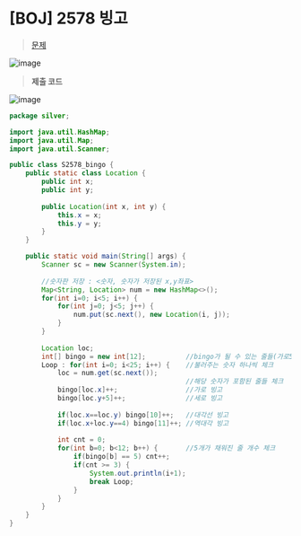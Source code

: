 # [BOJ] 2578 빙고
> [문제](https://www.acmicpc.net/problem/2578)
> 
![image](https://user-images.githubusercontent.com/80896077/174577466-290bccf8-b2f4-4712-a946-82a8974d5364.png)

> **제출 코드**
> 
![image](https://user-images.githubusercontent.com/80896077/174577491-f8146c0b-3ea4-495c-b896-cdfd779bd2a7.png)

```java
package silver;

import java.util.HashMap;
import java.util.Map;
import java.util.Scanner;

public class S2578_bingo {
	public static class Location {
		public int x;
		public int y;
		
		public Location(int x, int y) {
			this.x = x;
			this.y = y;
		}
	}

	public static void main(String[] args) {
		Scanner sc = new Scanner(System.in);
		
		//숫자판 저장 : <숫자, 숫자가 저장된 x,y좌표>
		Map<String, Location> num = new HashMap<>();	
		for(int i=0; i<5; i++) {
			for(int j=0; j<5; j++) {
				num.put(sc.next(), new Location(i, j));
			}
		}
		
		Location loc;
		int[] bingo = new int[12];			//bingo가 될 수 있는 줄들(가로5세로5대각선2)
		Loop : for(int i=0; i<25; i++) {	//불러주는 숫자 하나씩 체크
			loc = num.get(sc.next());
											//해당 숫자가 포함된 줄들 체크
			bingo[loc.x]++;					//가로 빙고	
			bingo[loc.y+5]++;				//세로 빙고
			
			if(loc.x==loc.y) bingo[10]++;	//대각선 빙고
			if(loc.x+loc.y==4) bingo[11]++;	//역대각 빙고
			
			int cnt = 0;
			for(int b=0; b<12; b++) {		//5개가 채워진 줄 개수 체크
				if(bingo[b] == 5) cnt++;
				if(cnt >= 3) {
					System.out.println(i+1);
					break Loop;
				}
			}
		}
	}		
}
```
